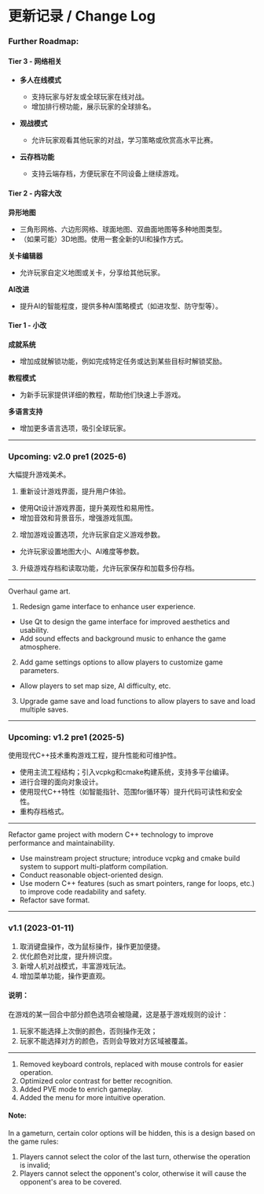 # 更新记录 / Change Log

### Further Roadmap:

#### Tier 3 - 网络相关

- **多人在线模式**  
    - 支持玩家与好友或全球玩家在线对战。
    - 增加排行榜功能，展示玩家的全球排名。

- **观战模式**  
	- 允许玩家观看其他玩家的对战，学习策略或欣赏高水平比赛。

- **云存档功能**  
	- 支持云端存档，方便玩家在不同设备上继续游戏。

#### Tier 2 - 内容大改

**异形地图**
- 三角形网格、六边形网格、球面地图、双曲面地图等多种地图类型。
- （如果可能）3D地图。使用一套全新的UI和操作方式。

**关卡编辑器**  
- 允许玩家自定义地图或关卡，分享给其他玩家。

**AI改进**  
- 提升AI的智能程度，提供多种AI策略模式（如进攻型、防守型等）。

#### Tier 1 - 小改

**成就系统**  
- 增加成就解锁功能，例如完成特定任务或达到某些目标时解锁奖励。

**教程模式**  
- 为新手玩家提供详细的教程，帮助他们快速上手游戏。

**多语言支持**  
- 增加更多语言选项，吸引全球玩家。

---

### Upcoming: v2.0 pre1 (2025-6)

大幅提升游戏美术。

1. 重新设计游戏界面，提升用户体验。
  - 使用Qt设计游戏界面，提升美观性和易用性。
  - 增加音效和背景音乐，增强游戏氛围。
2. 增加游戏设置选项，允许玩家自定义游戏参数。
  - 允许玩家设置地图大小、AI难度等参数。
3. 升级游戏存档和读取功能，允许玩家保存和加载多份存档。

---

Overhaul game art.

1. Redesign game interface to enhance user experience.
  - Use Qt to design the game interface for improved aesthetics and usability.
  - Add sound effects and background music to enhance the game atmosphere.
2. Add game settings options to allow players to customize game parameters.
  - Allow players to set map size, AI difficulty, etc.
3. Upgrade game save and load functions to allow players to save and load multiple saves.

---

### Upcoming: v1.2 pre1 (2025-5)

使用现代C++技术重构游戏工程，提升性能和可维护性。
  - 使用主流工程结构；引入vcpkg和cmake构建系统，支持多平台编译。
  - 进行合理的面向对象设计。
  - 使用现代C++特性（如智能指针、范围for循环等）提升代码可读性和安全性。
  - 重构存档格式。

---

Refactor game project with modern C++ technology to improve performance and maintainability.
  - Use mainstream project structure; introduce vcpkg and cmake build system to support multi-platform compilation.
  - Conduct reasonable object-oriented design.
  - Use modern C++ features (such as smart pointers, range for loops, etc.) to improve code readability and safety.
  - Refactor save format.

---

### v1.1 (2023-01-11)

1. 取消键盘操作，改为鼠标操作，操作更加便捷。
2. 优化颜色对比度，提升辨识度。
3. 新增人机对战模式，丰富游戏玩法。
4. 增加菜单功能，操作更直观。

#### 说明：

在游戏的某一回合中部分颜色选项会被隐藏，这是基于游戏规则的设计：
1. 玩家不能选择上次倒的颜色，否则操作无效；
2. 玩家不能选择对方的颜色，否则会导致对方区域被覆盖。

---

1. Removed keyboard controls, replaced with mouse controls for easier operation.
2. Optimized color contrast for better recognition.
3. Added PVE mode to enrich gameplay.
4. Added the menu for more intuitive operation.

#### Note:

In a gameturn, certain color options will be hidden, this is a design based on the game rules:
1. Players cannot select the color of the last turn, otherwise the operation is invalid;
2. Players cannot select the opponent's color, otherwise it will cause the opponent's area to be covered.